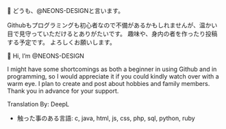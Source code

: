 👋 どうも、@NEONS-DESIGNと言います。

Githubもプログラミングも初心者なので不備があるかもしれませんが、温かい目で見守っていただけるとありがたいです。
趣味や、身内の者を作ったり投稿する予定です。
よろしくお願いします。


👋 Hi, I’m @NEONS-DESIGN

I might have some shortcomings as both a beginner in using Github and in programming, so I would appreciate it if you could kindly watch over with a warm eye. I plan to create and post about hobbies and family members. Thank you in advance for your support.

Translation By: DeepL

- 触った事のある言語:
c, java, html, js, css, php, sql, python, ruby
